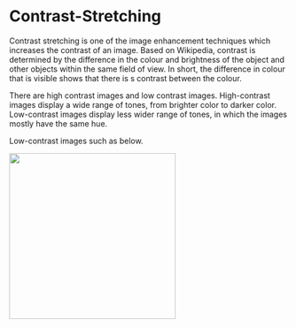 # Contrast-Stretching

Contrast stretching is one of the image enhancement techniques which increases the contrast of an image. Based on Wikipedia, contrast is determined by the difference in the colour and brightness of the object and other objects within the same field of view. In short, the difference in colour that is visible shows that there is s contrast between the colour. 

There are high contrast images and low contrast images. High-contrast images display a wide range of tones, from brighter color to darker color. Low-contrast images display less wider range of tones, in which the images mostly have the same hue.

Low-contrast images such as below.

<img src="https://i2.wp.com/digital-photography-school.com/wp-content/uploads/2018/02/black-and-white-low-contrast-fog.jpg?w=750&ssl=1" width="300" height="300">
